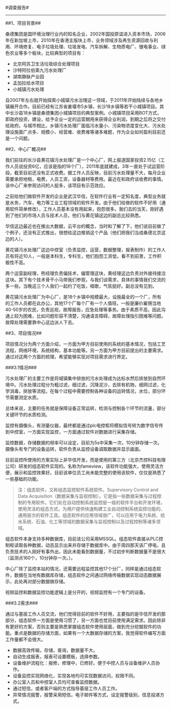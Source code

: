 #调查报告#

----------


##1、项目背景##

桑德集团是国环境治理行业内的知名企业，2002年国投原谊进入资本市场，2006年在新加坡上市，2010年在香港主版块上市，业务领域涉及再生资源回收与利用、环境修复、电子垃圾处理、垃圾发电、汽车拆解、生物质电厂、锂电事业、绿色农业等多个板块，比较典型的项目有：

- 北京阿苏卫生活垃圾综合处理项目
- 沙特阿拉伯第九污水处理厂
- 湖南静脉产业园
- 孟加拉给水项目
- 小城镇污水处理

自2007年左右就开始探索小城镇污水治理这一领域，于2011年开始陆续与各地乡镇展开合作。目前已经有江苏省姜堰市5乡镇，长沙18乡镇等若干小城镇项目。其中长沙县18乡镇是桑德集团小城镇项目的典型案例。小城镇项目采用BOT方式，即政府投资，建设，给予企业一定的运营期用来获得企业利润，到期之后将之交付给政府。与城市相比，乡镇污水处理厂面临污水量小、污染物浓度变化大、污水处理设施面广点多、规模小、经营难、收费难等诸多难题，作为企业如何盈利目前还是一个问题。

##2、中心厂概况##

我们前往的长沙县黄花镇污水处理厂是一个中心厂，网上报道国家投资2.15亿（工作人员说投资6亿，应该是指的18个厂），2011年底就建成，3年一直处于试运营阶段，截至目前还没有正式收费。据工作人员反映，目前污水处理量不大，每月企业需要承担地租，电费，人员工资，设备器材等费用。最近在和政府谈收费的事情。该中心厂来参观访问的人挺多，该项目有示范效应。

之前给他们做软件开发的企业是武汉华信，在软件行业有一定知名度，典型业务就是水务，汽车，电力等工业工程领域的软件开发。由于他们给做的软件不好用（通用软件简单修改），工作人员基本没有用起来，抱怨很多。我们去的当天，刚好遇到了他们的市场人员与技术人员，他们与黄花镇这边的副总比较熟悉。

华信这边最近也在推出大数据，云平台的概念，当时和了解了下，他们说目前做了个例子，还没有正式推出，很想给这边推销这个产品（他们把我们当成桑德北京这边的人）。

黄花镇污水处理厂这边中控室（负责监控，运营，数据整理，报表制作）的工作人员有将近10人，一般是本科生，专科生，他们抱怨工资低，看不到前景，工作积极性不高。

两个运营副经理，熊经理负责偏技术，偏管理这块，黄经理这边负责对外接待接洽这块。其下有个技术骨干小马带我们参观，与我们谈需求，具体的事情我们交流的多一些。当晚这三个人我们一起约了吃饭，唱歌，气氛挺好。副总没有见到。

黄花镇污水处理厂为中心厂，是18个乡镇中规模最大，设施最全的一个厂，所有的工作人员都在此办公，其他17个厂每个厂有一个人值班，一般是廉价雇佣当地40-50岁的农民，负责巡视，故障报告，应急处理等事务。由于素质不高，因此沟通上较为困难，比如问题形容不清楚，沟通语言障碍，故障处理指引困难等问题。故障处理需要靠中心这边派人下去。

##3、项目情况##

项目情况分为两个方面介绍，一方面为甲方目前使用的系统的基本情况，包括工艺流程，网络环境，系统结构，基本功能等。另一方面为甲方目前提出的主要需求。通过对这两个方面的梳理，希望能够实现对项目需求进行界定。

###3.1情况###

污水处理厂的主要工作是将城镇集中排放的污水处理成为达标水然后排放到自然环境中。污水处理过程分为粗过滤，细过滤，沉降泥沙，去除有机物，细网过滤，化学消毒，排放等流程。在每个过程中需要控制各种设备的运转情况，水位，部分环节需要测定水质。

总体来说，主要的任务就是保障设备正常运转，检测与控制各个环节的流量，部分关键环节的水质检测。

监控有摄像头，有测量仪器，最终都是通过plc电控柜将模拟信号转为数字信号传到中控室，一方面实现监控，一方面通过软件对数据进行采集存储。

监控数据，存储数据的频率可以设定，目前为5s中采集一次，10分钟存储一次。摄像头有专门的设备运转，软件负责从监控设备调取数据并显示画面。

目前监控所使用的方案实际上非华信开发，而是使用的第三方（北京杰控科技有限公司）研发的组态软件实现的。名称为fameview，该软件功能强大，使用灵活方便，展示和监控效果好。目前该单位员工尚未能完整的使用该软件，仅仅是熟悉了一些基础的功能。

> 注：组态软件，又称组态监控软件系统软件。Supervisory Control and Data Acquisition（数据采集与监视控制）。它是指一些数据采集与过程控制的专用软件。它们处在自动控制系统监控层一级的软件平台和开发环境，使用灵活的组态方式，为用户提供快速构建工业自动控制系统监控功能的、通用层次的软件工具。组态软件的应用领域很广，可以应用于电力系统、给水系统、石油、化工等领域的数据采集与监视控制以及过程控制等诸多领域。

组态软件本身支持多种数据库，目前该公司采用MSSQL。组态软件直接从PLC控制柜读取各种数据，动态显示出来并存储于数据库中。由于周四那天该厂停电，且负责技术的人刚好有事外出，因此未能看到数据量，不过初步判断数据量不是很大（监测点160个，10分钟存一次。）。

中心厂除了监控本站的情况，还需要远程监控其他17个分厂，同样是通过组态软件，数据在当地有数据库存储，组态软件之间通过网络传输数据实现动态数据展示，此处再对部分数据做存储。

视频监控和数据监控功能逻辑上是分开的，视频监控有一个专门的设备。

###3.2需求###

通过与基层工作人员交流，他们觉得目前的软件不好用，主要指的是华信开发的那部分，组态软件一方面是使用习惯了，另一方面也觉目前使用满足需求。因此除非有更好的方案，否则主要是熟悉掌握组态软件使用层面，做到充分挖掘软件的功能。重点是数据的存储方面，如果有一个大数据存储的方案，我觉得软件编写方面工作量都不会很大。

- 数据高效传输，存储，查询，数据量不大。
- 自动生成报表，报表可设置模板，选择参数。
- 设备维护流程化：报修，修理中，已修好。便于中控人员与设备维护人员协作。
- 设备监控实现网络化，实现各地均可实现数据访问，权限不同。
- 办公室人员和中控室人员均可查看监控数据。
- 通过短信，或者客户端的方式指导基层工作人员工作。
- 异常情况报警，报警采用短信，电子邮件等方式，设定报警级别，信息投递方式。